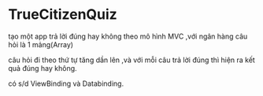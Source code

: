 # TrueCitizenQuiz
tạo một app trả lời đúng hay không theo mô hình MVC ,với ngân hàng câu hỏi là 1 mảng(Array)

câu hỏi đi theo thứ tự tăng dần lên ,và với mỗi câu trả lời đúng thì hiện ra kết quả đúng hay không.

có s/d ViewBinding và Databinding.
